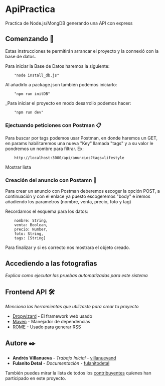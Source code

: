 # ApiPractica

Practica de Node.js/MongDB generando una API con express

## Comenzando 🚀

Estas instrucciones te permitirán arrancar el proyecto y la connexió con la base de datos.

Para iniciar la Base de Datos haremos la siguiente:

```
    "node install_db.js"
```

Al añadirlo a package.json también podemos iniciarlo:

```
    "npm run initDB"  
```

_Para iniciar el proyecto en modo desarrollo podemos hacer: 

```
    "npm run dev"  
```

### Ejectuando peticiones con Postman 📋

Para buscar por tags podemos usar Postman, en donde haremos un GET, en params habilitaremos una nueva "Key" llamada "tags" y a su valor le pondremos un nombre para filtrar.
Ex:

```
    http://localhost:3000/api/anuncios?tags=lifestyle
```

Mostrar lista

### Creación del anuncio con Postamn 🔧

Para crear un anuncio con Postman deberemos escoger la opción POST, a continuación y con el enlace ya puesto escogeremos "body" e iremos añadiendo los parametros (nombre, venta, precio, foto y tag)

Recordamos el esquema para los datos:

```
    nombre: String,
    venta: Boolean,
    precio: Number,
    foto: String,
    tags: [String]
```

Para finalizar y si es correcto nos mostrara el objeto creado.

## Accediendo a las fotografias 

_Explica como ejecutar las pruebas automatizadas para este sistema_


## Frontend API 🛠️

_Menciona las herramientas que utilizaste para crear tu proyecto_

* [Dropwizard](http://www.dropwizard.io/1.0.2/docs/) - El framework web usado
* [Maven](https://maven.apache.org/) - Manejador de dependencias
* [ROME](https://rometools.github.io/rome/) - Usado para generar RSS

## Autore ✒️

* **Andrés Villanueva** - *Trabajo Inicial* - [villanuevand](https://github.com/villanuevand)
* **Fulanito Detal** - *Documentación* - [fulanitodetal](#fulanito-de-tal)

También puedes mirar la lista de todos los [contribuyentes](https://github.com/your/project/contributors) quíenes han participado en este proyecto. 
